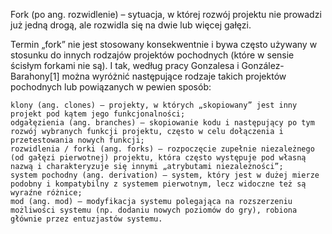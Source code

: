 Fork (po ang. rozwidlenie) – sytuacja, w której rozwój projektu nie prowadzi już jedną drogą, ale rozwidla się na dwie lub więcej gałęzi. 

Termin „fork” nie jest stosowany konsekwentnie i bywa często używany w stosunku do innych rodzajów projektów pochodnych (które w sensie ścisłym forkami nie są). I tak, według pracy Gonzalesa i González-Barahony[1] można wyróżnić następujące rodzaje takich projektów pochodnych lub powiązanych w pewien sposób:

    klony (ang. clones) – projekty, w których „skopiowany” jest inny projekt pod kątem jego funkcjonalności;
    odgałęzienia (ang. branches) – skopiowanie kodu i następujący po tym rozwój wybranych funkcji projektu, często w celu dołączenia i przetestowania nowych funkcji;
    rozwidlenia / forki (ang. forks) – rozpoczęcie zupełnie niezależnego (od gałęzi pierwotnej) projektu, która często występuje pod własną nazwą i charakteryzuje się innymi „atrybutami niezależności”;
    system pochodny (ang. derivation) – system, który jest w dużej mierze podobny i kompatybilny z systemem pierwotnym, lecz widoczne też są wyraźne różnice;
    mod (ang. mod) – modyfikacja systemu polegająca na rozszerzeniu możliwości systemu (np. dodaniu nowych poziomów do gry), robiona głównie przez entuzjastów systemu.